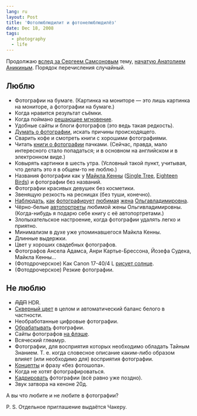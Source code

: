 ```yaml
---
lang: ru
layout: Post
title: 'Фотолюблюдилит и фотонелюблюдилёз'
date: Dec 18, 2008
tags:
  - photography
  - life
---
```


Продолжаю [вслед за Сергеем Самсоновым](http://focused.ru/3691/ "Простые фокусы — Любит/не любит") тему, [начатую Анатолием Аникиным](http://foto.ograf.ru/2008/12/15/927 "Заметки фоторедактора — Фотографические «Люблю и не люблю»"). Порядок перечисления случайный.

<!--more-->

## Люблю

- Фотографии на бумаге. (Картинка на мониторе — это лишь картинка на мониторе, а фотографии на бумаге.)
- Когда нравится результат съёмки.
- Когда поймано [решающее мгновение](http://en.wikipedia.org/wiki/Henri_Cartier-Bresson#The_Decisive_Moment "Wikipedia — Henri Cartier-Bresson — The Decisive Moment").
- Удобные сайты и блоги фотографов (это ведь такая редкость).
- [Думать о фотографии](http://birdwatcher.ru/blog/categories/photography/ "Мои мысли о фотографии"), искать причины происходящего.
- Сварить кофе и смотреть книги с хорошими фотографиями.
- Читать [книги о фотографии](http://birdwatcher.ru/reading/ "Книги о фотографии, которые я читал") пачками. (Сейчас, правда, мало интересного стало попадаться; и в основном на английском и в электронном виде.)
- Ковырять картинки в шесть утра. (Условный такой пункт, учитывая, что делать это я в общем-то не люблю.)
- Названия фотографии как у [Майкла Кенны](http://www.michaelkenna.net/ "Michael Kenna Photography") ([Single Tree](http://www.michaelkenna.net/html/2007/hokkaido07/3.html "Michael Kenna — Single Tree"), [Eighteen Birds](http://www.michaelkenna.net/html/2008/newwork/10.html "Michael Kenna — Eighteen Birds")) и фотографии без названий.
- Фотографии красивых девушек без косметики.
- Звенящую резкость на ресницах (без туши, конечно).
- [Наблюдать](http://morning.photos/albums/kalevala/photos/447/ "Свирепый"), [как](http://morning.photos/albums/kalevala/photos/456/ "карельский") [фотографирует](http://morning.photos/albums/kalevala/photos/540/ "фотохомяк") [любимая](http://morning.photos/albums/kalevala/photos/537/ "вышел") [жена](http://morning.photos/albums/kalevala/photos/444/ "на") [Ольгавладимировна](http://morning.photos/albums/kalevala/photos/531/ "охоту.").
- Чёрно-белые [автопортреты](http://airve.livejournal.com/tag/img "Олькины автопортреты") любимой жены Ольгивладимировны. (Когда-нибудь я подарю себе книгу с её автопортретами.)
- Злопыхательское настроение, когда фотографии удалять легко и приятно.
- Минимализм в духе уже упоминавшегося Майкла Кенны.
- Длинные выдержки.
- Цвет у хороших свадебных фотографов.
- Фотографов Ансела Адамса, Анри Картье-Брессона, Йозефа Судека, Майкла Кенны…
- (Фотодрочерское) Как Canon 17-40/4 L [рисует солнце](http://morning.photos/photos/tags/sun/ "Фотографии с солнцем").
- (Фотодрочерское) Резкие фотографии.

## Не люблю

- ~~ЛДП~~ HDR.
- [Скверный цвет](http://birdwatcher.ru/blog/2259/ "Цвет времени") в целом и автоматический баланс белого в частности.
- Необработанные цифровые фотографии.
- [Обрабатывать](http://birdwatcher.ru/blog/2134/ "Обработка фотографий") фотографии.
- Сайты фотографов [на флэше](http://birdwatcher.ru/blog/823/ "Про Flash").
- Всяческий гл~~о~~амур.
- Фотографии, для восприятия которых необходимо обладать Тайным Знанием. Т. е. когда словесное описание каким-либо образом влияет (или необходимо для) восприятия фотографии.
- [Концепты](http://birdwatcher.ru/blog/2663/ "О концептуальной фотографии") и фразу «без фотошопа».
- Когда не хотят фотографироваться.
- [Кадрировать](http://birdwatcher.ru/blog/1912/ "Про кадрирование фотографий") фотографии (всё равно уже поздно).
- Звук затвора на кеноне 20д.

А вы что любите и не любите в фотографии?

P. S. Отдельное приглашение выдаётся Чакеру.
